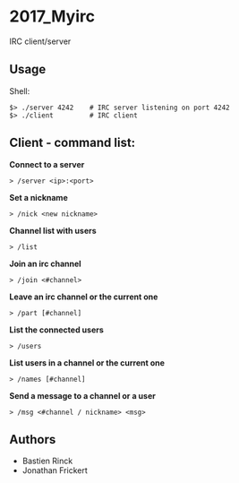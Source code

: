 # 2017_Myirc

IRC client/server

## Usage

Shell:
```
$> ./server 4242    # IRC server listening on port 4242
$> ./client         # IRC client
```
## Client - command list:

**Connect to a server**
```
> /server <ip>:<port>
```
**Set a nickname**
```
> /nick <new nickname>
```
**Channel list with users**
```
> /list
```
**Join an irc channel**
```
> /join <#channel>
```
**Leave an irc channel or the current one**
```
> /part [#channel]
```
**List the connected users**
```
> /users
```
**List users in a channel or the current one**
```
> /names [#channel]
```
**Send a message to a channel or a user**
```
> /msg <#channel / nickname> <msg>
```

## Authors

* Bastien Rinck
* Jonathan Frickert
